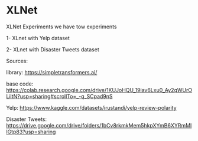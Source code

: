 # XLNet
XLNet Experiments
we have tow experiments

1- XLnet with Yelp dataset

2- XLnet with Disaster Tweets dataset


Sources:

library: https://simpletransformers.ai/

base code: https://colab.research.google.com/drive/1KUJoHQU_19iav6Lxu0_Ay2qWUrOLiltN?usp=sharing#scrollTo=_-q_SCpad9nS

Yelp: https://www.kaggle.com/datasets/irustandi/yelp-review-polarity

Disaster Tweets: https://drive.google.com/drive/folders/1bCv8rkmkMem5hkpXYmB6XYRmMIlGtp83?usp=sharing
